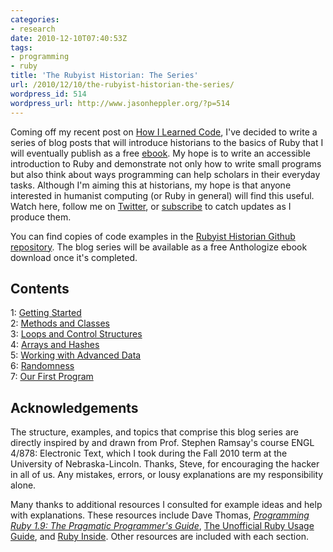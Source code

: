 ```yaml
---
categories:
- research
date: 2010-12-10T07:40:53Z
tags:
- programming
- ruby
title: 'The Rubyist Historian: The Series'
url: /2010/12/10/the-rubyist-historian-the-series/
wordpress_id: 514
wordpress_url: http://www.jasonheppler.org/?p=514
---
```


Coming off my recent post on <a href="http://www.jasonheppler.org/2010/12/03/how-i-learned-code.html">How I Learned Code</a>, I've decided to write a series of blog posts that will introduce historians to the basics of Ruby that I will eventually publish as a free <a href="http://anthologize.org/">ebook</a>. My hope is to write an accessible introduction to Ruby and demonstrate not only how to write small programs but also think about ways programming can help scholars in their everyday tasks. Although I'm aiming this at historians, my hope is that anyone interested in humanist computing (or Ruby in general) will find this useful. Watch here, follow me on <a href="http://www.twitter.com/jaheppler">Twitter</a>, or <a href="http://feeds.feedburner.com/JasonHeppler">subscribe</a> to catch updates as I produce them.

You can find copies of code examples in the <a href="https://github.com/hepplerj/rubyist-historian">Rubyist Historian Github repository</a>. The blog series will be available as a free Anthologize ebook download once it's completed.

## Contents
1: [Getting Started](http://www.jasonheppler.org/2010/12/29/the-rubyist-historian-getting-started.html)  
2: [Methods and Classes](http://www.jasonheppler.org/2010/12/31/the-rubyist-historian-more-basics-methods.html)  
3: [Loops and Control Structures](http://www.jasonheppler.org/2011/01/02/the-rubyist-historian-flow-control.html)  
4: [Arrays and Hashes](http://www.jasonheppler.org/2011/01/04/the-rubyist-historian-arrays-hashes-and-more-io.html)  
5: [Working with Advanced Data](http://www.jasonheppler.org/2011/01/07/the-rubyist-historian-working-with-advanced-data.html)  
6: [Randomness](http://www.jasonheppler.org/2011/01/08/the-rubyist-historian-iteration-recursion-and-other-randomness.html)  
7: [Our First Program](http://www.jasonheppler.org/2011/01/12/the-rubyist-historian-our-first-program.html)

## Acknowledgements

The structure, examples, and topics that comprise this blog series are directly inspired by and drawn from Prof. Stephen Ramsay's course ENGL 4/878: Electronic Text, which I took during the Fall 2010 term at the University of Nebraska-Lincoln. Thanks, Steve, for encouraging the hacker in all of us. Any mistakes, errors, or lousy explanations are my responsibility alone.

Many thanks to additional resources I consulted for example ideas and help with explanations. These resources include Dave Thomas, <em><a href="http://www.amazon.com/gp/product/1934356085?ie=UTF8&tag=jasohepp-20&linkCode=as2&camp=1789&creative=9325&creativeASIN=1934356085">Programming Ruby 1.9: The Pragmatic Programmer's Guide</a></em>, <a href="http://www.caliban.org/ruby/rubyguide.shtml">The Unofficial Ruby Usage Guide</a>, and <a href="http://www.rubyinside.com/">Ruby Inside</a>. Other resources are included with each section.
